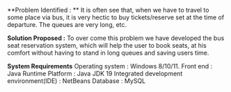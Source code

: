 **Problem Identified : **
It is often see that, when we have to travel to some place via bus, it is very hectic to buy tickets/reserve set at the time of departure. The queues are very long, etc. 

**Solution Proposed :**
To over come this problem we have developed the bus seat reservation system, which will help the user to book seats, at his comfort without having to stand in long queues and saving users time.

**System Requirements**
Operating system : Windows 8/10/11.
Front end : Java Runtime
Platform : Java JDK 19
Integrated development environment(IDE) : NetBeans
Database : MySQL
